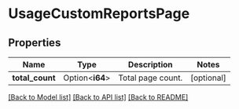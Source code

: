 # UsageCustomReportsPage

## Properties

Name | Type | Description | Notes
------------ | ------------- | ------------- | -------------
**total_count** | Option<**i64**> | Total page count. | [optional]

[[Back to Model list]](../README.md#documentation-for-models) [[Back to API list]](../README.md#documentation-for-api-endpoints) [[Back to README]](../README.md)


